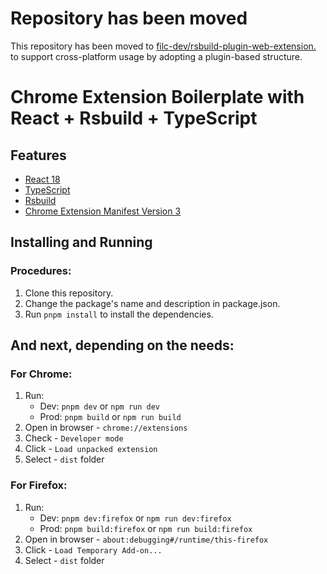 # Repository has been moved
This repository has been moved to [filc-dev/rsbuild-plugin-web-extension.](https://github.com/filc-dev/rsbuild-plugin-web-extension/tree/main/examples/with-react)
to support cross-platform usage by adopting a plugin-based structure.

# Chrome Extension Boilerplate with React + Rsbuild + TypeScript

## Features

- [React 18](https://reactjs.org/)
- [TypeScript](https://www.typescriptlang.org/)
- [Rsbuild](https://rsbuild.dev/)
- [Chrome Extension Manifest Version 3](https://developer.chrome.com/docs/extensions/mv3/intro/)

## Installing and Running

### Procedures:

1. Clone this repository.
2. Change the package's name and description in package.json.
3. Run `pnpm install` to install the dependencies.

## And next, depending on the needs:

### For Chrome:

1. Run:
   - Dev: `pnpm dev` or `npm run dev`
   - Prod: `pnpm build` or `npm run build`
2. Open in browser - `chrome://extensions`
3. Check - `Developer mode`
4. Click - `Load unpacked extension`
5. Select - `dist` folder

### For Firefox:

1. Run:
   - Dev: `pnpm dev:firefox` or `npm run dev:firefox`
   - Prod: `pnpm build:firefox` or `npm run build:firefox`
2. Open in browser - `about:debugging#/runtime/this-firefox`
3. Click - `Load Temporary Add-on...`
4. Select - `dist` folder
